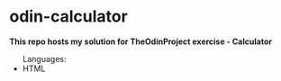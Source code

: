 # odin-calculator
**This repo hosts my solution for TheOdinProject exercise - Calculator**
<ul>Languages:
  <li>HTML</li>
